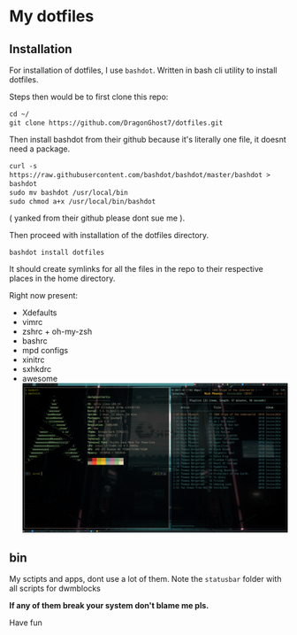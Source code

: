 # My dotfiles

## Installation

For installation of dotfiles, I use `bashdot`. Written in bash cli utility to install dotfiles.

Steps then would be to first clone this repo:

```
cd ~/
git clone https://github.com/DragonGhost7/dotfiles.git
```

Then install bashdot from their github because it's literally one file, it doesnt need a package.

```
curl -s https://raw.githubusercontent.com/bashdot/bashdot/master/bashdot > bashdot
sudo mv bashdot /usr/local/bin
sudo chmod a+x /usr/local/bin/bashdot
```
( yanked from their github please dont sue me ).

Then proceed with installation of the dotfiles directory.

```
bashdot install dotfiles
```
It should create symlinks for all the files in the repo to their respective places in the home directory.

Right now present:
- Xdefaults
- vimrc
- zshrc + oh-my-zsh
- bashrc
- mpd configs
- xinitrc
- sxhkdrc
- awesome
![ScreenShot](screenshot.png)


## bin

My sctipts and apps, dont use a lot of them. Note the `statusbar` folder with all scripts for dwmblocks

**If any of them break your system don't blame me pls.**

Have fun

